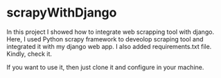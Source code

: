 # scrapyWithDjango

In this project I showed how to integrate web scrapping tool with django. Here, I used Python scrapy framework to deveolop scraping tool and integrated it with my django web app.
I also added requirements.txt file. Kindly, check it.

If you want to use it, then just clone it and configure in your machine. 
